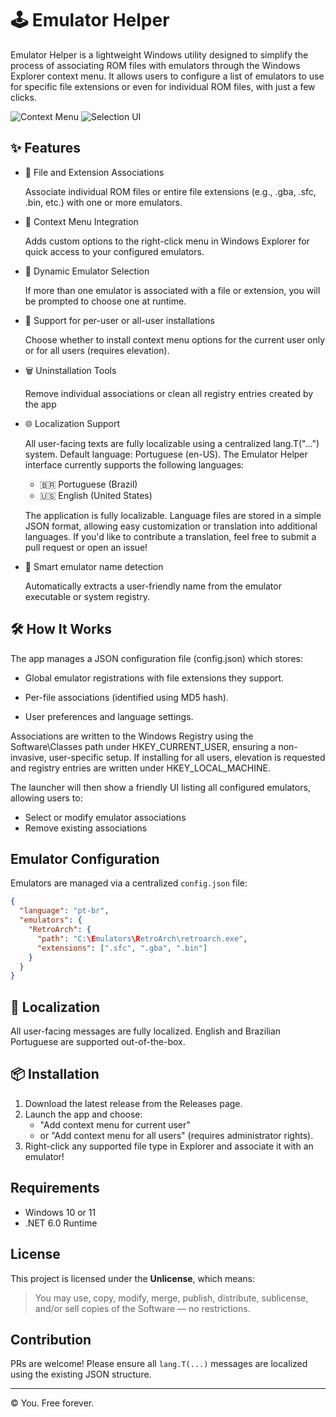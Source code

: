 
# 🕹️ Emulator Helper

Emulator Helper is a lightweight Windows utility designed to simplify the process of associating ROM files with emulators through the Windows Explorer context menu. It allows users to configure a list of emulators to use for specific file extensions or even for individual ROM files, with just a few clicks.

![Context Menu](https://raw.githubusercontent.com/your-username/your-repo/main/assets/context-menu.png)
![Selection UI](https://raw.githubusercontent.com/your-username/your-repo/main/assets/selection-ui.png)

## ✨ Features

- 🔗 File and Extension Associations

     Associate individual ROM files or entire file extensions (e.g., .gba, .sfc, .bin, etc.) with one or more emulators.
- 📂 Context Menu Integration

     Adds custom options to the right-click menu in Windows Explorer for quick access to your configured emulators.

- 🔄 Dynamic Emulator Selection

     If more than one emulator is associated with a file or extension, you will be prompted to choose one at runtime.
- 👤 Support for per-user or all-user installations

     Choose whether to install context menu options for the current user only or for all users (requires elevation).
- 🗑️ Uninstallation Tools

     Remove individual associations or clean all registry entries created by the app
- 🌐 Localization Support

     All user-facing texts are fully localizable using a centralized lang.T("...") system. Default language: Portuguese (en-US).
     The Emulator Helper interface currently supports the following languages:
     - 🇧🇷 Portuguese (Brazil)
     - 🇺🇸 English (United States)
     
     The application is fully localizable. Language files are stored in a simple JSON format, allowing easy customization or translation into additional languages. If you'd like to contribute a translation, feel free to submit a pull request or open an issue!  
- 🧠 Smart emulator name detection

     Automatically extracts a user-friendly name from the emulator executable or system registry.

## 🛠️ How It Works

The app manages a JSON configuration file (config.json) which stores:

- Global emulator registrations with file extensions they support.

- Per-file associations (identified using MD5 hash).

- User preferences and language settings.

Associations are written to the Windows Registry using the Software\Classes path under HKEY_CURRENT_USER, ensuring a non-invasive, user-specific setup. If installing for all users, elevation is requested and registry entries are written under HKEY_LOCAL_MACHINE.

The launcher will then show a friendly UI listing all configured emulators, allowing users to:

- Select or modify emulator associations
- Remove existing associations

## Emulator Configuration

Emulators are managed via a centralized `config.json` file:

```json
{
  "language": "pt-br",
  "emulators": {
    "RetroArch": {
      "path": "C:\Emulators\RetroArch\retroarch.exe",
      "extensions": [".sfc", ".gba", ".bin"]
    }
  }
}
```

## 💬 Localization

All user-facing messages are fully localized. English and Brazilian Portuguese are supported out-of-the-box.

## 📦 Installation

1. Download the latest release from the Releases page.
2. Launch the app and choose:
     - "Add context menu for current user"
     - or "Add context menu for all users" (requires administrator rights).
3. Right-click any supported file type in Explorer and associate it with an emulator!

## Requirements

- Windows 10 or 11
- .NET 6.0 Runtime

## License

This project is licensed under the **Unlicense**, which means:
> You may use, copy, modify, merge, publish, distribute, sublicense, and/or sell copies of the Software — no restrictions.

## Contribution

PRs are welcome! Please ensure all `lang.T(...)` messages are localized using the existing JSON structure.

---

© You. Free forever.
